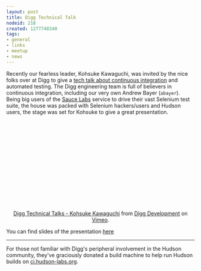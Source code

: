 ```yaml
---
layout: post
title: Digg Technical Talk
nodeid: 218
created: 1277748340
tags:
- general
- links
- meetup
- news
---
```

Recently our fearless leader, Kohsuke Kawaguchi, was invited by the nice folks over at Digg to give a [tech talk about continuous integration](http://about.digg.com/blog/digg-technical-talks-kohsuke-kawaguchi) and automated testing. The Digg engineering team is full of believers in continuous integration, including our very own Andrew Bayer (`abayer`). Being big users of the <a id="aptureLink_mtfp40hfVE" href="http://twitter.com/saucelabs">Sauce Labs</a> service to drive their vast Selenium test suite, the house was packed with Selenium hackers/users and Hudson users, the stage was set for Kohsuke to give a great presentation.

<center>
<object width="400" height="225"><param name="allowfullscreen" value="true" /><param name="allowscriptaccess" value="always" /><param name="movie" value="http://vimeo.com/moogaloop.swf?clip_id=12859357&amp;server=vimeo.com&amp;show_title=1&amp;show_byline=1&amp;show_portrait=0&amp;color=&amp;fullscreen=1" /><embed src="http://vimeo.com/moogaloop.swf?clip_id=12859357&amp;server=vimeo.com&amp;show_title=1&amp;show_byline=1&amp;show_portrait=0&amp;color=&amp;fullscreen=1" type="application/x-shockwave-flash" allowfullscreen="true" allowscriptaccess="always" width="400" height="225"></embed></object><p><a href="http://vimeo.com/12859357">Digg Technical Talks - Kohsuke Kawaguchi</a> from <a href="http://vimeo.com/digg">Digg Development</a> on <a href="http://vimeo.com">Vimeo</a>.</p>
</center>

You can find slides of the presentation [here](http://about.digg.com/files/HudsonDigg.ppt)
<!--break-->
----

For those not familiar with Digg's peripheral involvement in the Hudson community, they've graciously donated a build machine to help run Hudson builds on [ci.hudson-labs.org](http://ci.hudson-labs.org/).
